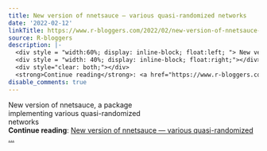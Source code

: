 ```yaml
---
title: New version of nnetsauce — various quasi-randomized networks
date: '2022-02-12'
linkTitle: https://www.r-bloggers.com/2022/02/new-version-of-nnetsauce-various-quasi-randomized-networks/
source: R-bloggers
description: |-
  <div style = "width:60%; display: inline-block; float:left; "> New version of nnetsauce, a package implementing various quasi-randomized networks</div>
  <div style = "width: 40%; display: inline-block; float:right;"></div>
  <div style="clear: both;"></div>
  <strong>Continue reading</strong>: <a href="https://www.r-bloggers.com/2022/02/new-version-of-nnetsauce-various-quasi-randomized-networks/">New version of nnetsauce — various quasi-randomized ...
disable_comments: true
---
```

<div style = "width:60%; display: inline-block; float:left; "> New version of nnetsauce, a package implementing various quasi-randomized networks</div>
<div style = "width: 40%; display: inline-block; float:right;"></div>
<div style="clear: both;"></div>
<strong>Continue reading</strong>: <a href="https://www.r-bloggers.com/2022/02/new-version-of-nnetsauce-various-quasi-randomized-networks/">New version of nnetsauce — various quasi-randomized ...